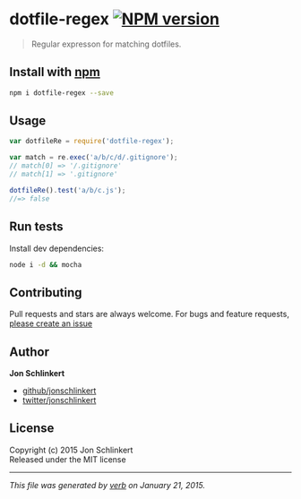 # dotfile-regex [![NPM version](https://badge.fury.io/js/dotfile-regex.svg)](http://badge.fury.io/js/dotfile-regex)

> Regular expresson for matching dotfiles.

## Install with [npm](npmjs.org)

```bash
npm i dotfile-regex --save
```

## Usage

```js
var dotfileRe = require('dotfile-regex');

var match = re.exec('a/b/c/d/.gitignore');
// match[0] => '/.gitignore'
// match[1] => '.gitignore'

dotfileRe().test('a/b/c.js');
//=> false
```

## Run tests

Install dev dependencies:

```bash
node i -d && mocha
```

## Contributing
Pull requests and stars are always welcome. For bugs and feature requests, [please create an issue](https://github.com/regexps/dotfile-regex/issues)

## Author

**Jon Schlinkert**
 
+ [github/jonschlinkert](https://github.com/jonschlinkert)
+ [twitter/jonschlinkert](http://twitter.com/jonschlinkert) 

## License
Copyright (c) 2015 Jon Schlinkert  
Released under the MIT license

***

_This file was generated by [verb](https://github.com/assemble/verb) on January 21, 2015._
